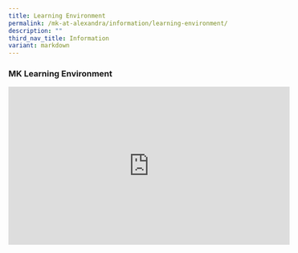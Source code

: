 ```yaml
---
title: Learning Environment
permalink: /mk-at-alexandra/information/learning-environment/
description: ""
third_nav_title: Information
variant: markdown
---
```

### MK Learning Environment

<iframe allowfullscreen="" allow="accelerometer; autoplay; clipboard-write; encrypted-media; gyroscope; picture-in-picture; web-share" frameborder="0" title="YouTube video player" src="https://www.youtube.com/embed/1HMvezhdGvA?si=J5CpHPLIgDNAQBlK" height="315" width="560"></iframe>